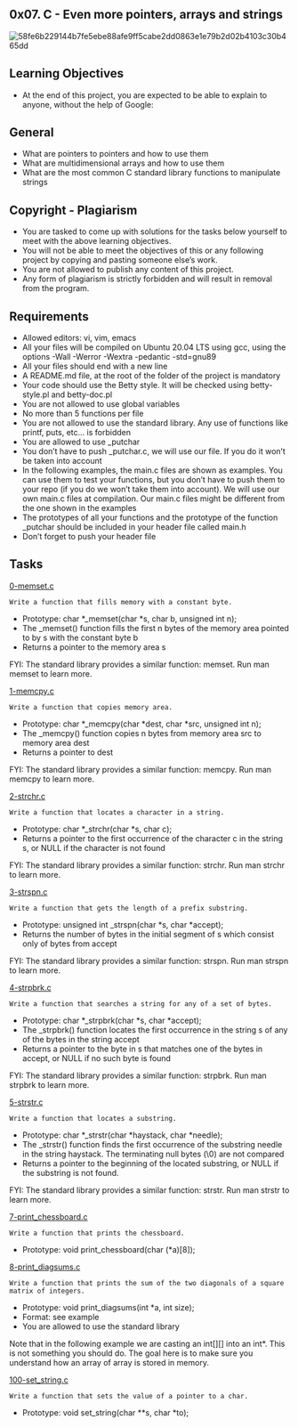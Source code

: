 ## 0x07. C - Even more pointers, arrays and strings

![58fe6b229144b7fe5ebe88afe9ff5cabe2dd0863e1e79b2d02b4103c30b465dd](https://user-images.githubusercontent.com/85158665/210374083-c4aac40a-a2aa-4610-a62d-2be9516996eb.jpg)

## Learning Objectives
* At the end of this project, you are expected to be able to explain to anyone, without the help of Google:

## General
* What are pointers to pointers and how to use them
* What are multidimensional arrays and how to use them
* What are the most common C standard library functions to manipulate strings

## Copyright - Plagiarism
* You are tasked to come up with solutions for the tasks below yourself to meet with the above learning objectives.
* You will not be able to meet the objectives of this or any following project by copying and pasting someone else’s work.
* You are not allowed to publish any content of this project.
* Any form of plagiarism is strictly forbidden and will result in removal from the program.

## Requirements
* Allowed editors: vi, vim, emacs
* All your files will be compiled on Ubuntu 20.04 LTS using gcc, using the options -Wall -Werror -Wextra -pedantic -std=gnu89
* All your files should end with a new line
* A README.md file, at the root of the folder of the project is mandatory
* Your code should use the Betty style. It will be checked using betty-style.pl and betty-doc.pl
* You are not allowed to use global variables
* No more than 5 functions per file
* You are not allowed to use the standard library. Any use of functions like printf, puts, etc… is forbidden
* You are allowed to use _putchar
* You don’t have to push _putchar.c, we will use our file. If you do it won’t be taken into account
* In the following examples, the main.c files are shown as examples. You can use them to test your functions, but you don’t have to push them to your repo (if you do we won’t take them into account). We will use our own main.c files at compilation. Our main.c files might be different from the one shown in the examples
* The prototypes of all your functions and the prototype of the function _putchar should be included in your header file called main.h
* Don’t forget to push your header file

## Tasks
[0-memset.c](./0-memset.c)
```
Write a function that fills memory with a constant byte.
```
* Prototype: char *_memset(char *s, char b, unsigned int n);
* The _memset() function fills the first n bytes of the memory area pointed to by s with the constant byte b
* Returns a pointer to the memory area s

FYI: The standard library provides a similar function: memset. Run man memset to learn more.

[1-memcpy.c](./1-memcpy.c)
```
Write a function that copies memory area.
```
* Prototype: char *_memcpy(char *dest, char *src, unsigned int n);
* The _memcpy() function copies n bytes from memory area src to memory area dest
* Returns a pointer to dest

FYI: The standard library provides a similar function: memcpy. Run man memcpy to learn more.

[2-strchr.c](./2-strchr.c)
```
Write a function that locates a character in a string.
```
* Prototype: char *_strchr(char *s, char c);
* Returns a pointer to the first occurrence of the character c in the string s, or NULL if the character is not found

FYI: The standard library provides a similar function: strchr. Run man strchr to learn more.

[3-strspn.c](./3-strspn.c)
```
Write a function that gets the length of a prefix substring.
```
* Prototype: unsigned int _strspn(char *s, char *accept);
* Returns the number of bytes in the initial segment of s which consist only of bytes from accept

FYI: The standard library provides a similar function: strspn. Run man strspn to learn more.

[4-strpbrk.c](./4-strpbrk.c)
```
Write a function that searches a string for any of a set of bytes.
```
* Prototype: char *_strpbrk(char *s, char *accept);
* The _strpbrk() function locates the first occurrence in the string s of any of the bytes in the string accept
* Returns a pointer to the byte in s that matches one of the bytes in accept, or NULL if no such byte is found

FYI: The standard library provides a similar function: strpbrk. Run man strpbrk to learn more.

[5-strstr.c](./5-strstr.c)
```
Write a function that locates a substring.
```
* Prototype: char *_strstr(char *haystack, char *needle);
* The _strstr() function finds the first occurrence of the substring needle in the string haystack. The terminating null bytes (\0) are not compared
* Returns a pointer to the beginning of the located substring, or NULL if the substring is not found.

FYI: The standard library provides a similar function: strstr. Run man strstr to learn more.

[7-print_chessboard.c](./7-print_chessboard.c)
```
Write a function that prints the chessboard.
```
* Prototype: void print_chessboard(char (*a)[8]);

[8-print_diagsums.c](./8-print_diagsums.c)
```
Write a function that prints the sum of the two diagonals of a square matrix of integers.
```
* Prototype: void print_diagsums(int *a, int size);
* Format: see example
* You are allowed to use the standard library

Note that in the following example we are casting an int[][] into an int*. This is not something you should do. The goal here is to make sure you understand how an array of array is stored in memory.

[100-set_string.c](./100-set_string.c)
```
Write a function that sets the value of a pointer to a char.
```
* Prototype: void set_string(char **s, char *to);

